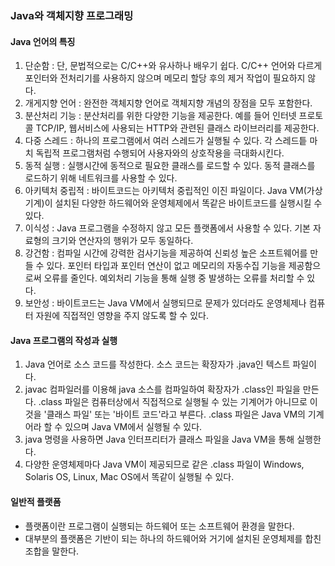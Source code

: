 ### Java와 객체지향 프로그래밍

#### Java 언어의 특징

1. 단순함 : 단, 문법적으로는 C/C++와 유사하나 배우기 쉽다. C/C++ 언어와 다르게 포인터와 전처리기를 사용하지 않으며 메모리 할당 후의 제거 작업이 필요하지 않다.
2. 개게지향 언어 : 완전한 객체지향 언어로 객체지향 개념의 장점을 모두 포함한다.
3. 분산처리 기능 : 분산처리를 위한 다양한 기능을 제공한다. 예를 들어 인터넷 프로토콜 TCP/IP, 웹서비스에 사용되는 HTTP와 관련된 클래스 라이브러리를 제공한다.
4. 다중 스레드 : 하나의 프로그램에서 여러 스레드가 실행될 수 있다. 각 스레드틑 마치 독립적 프로그램처럼 수행되어 사용자와의 상호작용을 극대화시킨다.
5. 동적 실행 : 실행시간에 동적으로 필요한 클래스를 로드할 수 있다. 동적 클래스를 로드하기 위해 네트워크를 사용할 수 있다.
6. 아키텍처 중립적 : 바이트코드는 아키텍처 중립적인 이진 파일이다. Java VM(가상기계)이 설치된 다양한 하드웨어와 운영체제에서 똑같은 바이트코드를 실행시킬 수 있다.
7. 이식성 : Java 프로그램을 수정하지 않고 모든 플랫폼에서 사용할 수 있다. 기본 자료형의 크기와 연산자의 행위가 모두 동일하다.
8. 강건함 : 컴파일 시간에 강력한 검사기능을 제공하여 신뢰성 높은 소프트웨어를 만들 수 있다. 포인터 타입과 포인터 연산이 없고 메모리의 자동수집 기능을 제공함으로써 오류를 줄인다. 예외처리 기능을 통해 실행 중 발생하는 오류를 처리할 수 있다.
9. 보안성 : 바이트코드는 Java VM에서 실행되므로 문제가 있더라도 운영체제나 컴퓨터 자원에 직접적인 영향을 주지 않도록 할 수 있다.

#### Java 프로그램의 작성과 실행

1. Java 언어로 소스 코드를 작성한다. 소스 코드는 확장자가 .java인 텍스트 파일이다.
2. javac 컴파일러를 이용해 java 소스를 컴파일하여 확장자가 .class인 파일을 만든다. .class 파일은 컴퓨터상에서 직접적으로 실행될 수 있는 기계어가 아니므로 이것을 '클래스 파일' 또는 '바이트 코드'라고 부른다. .class 파일은 Java VM의 기계어라 할 수 있으며 Java VM에서 실행될 수 있다.
3. java 명령을 사용하면 Java 인터프리터가 클래스 파일을 Java VM을 통해 실행한다.
4. 다양한 운영체제마다 Java VM이 제공되므로 같은 .class 파일이 Windows, Solaris OS, Linux, Mac OS에서 똑같이 실행될 수 있다.

#### 일반적 플랫폼

- 플랫폼이란 프로그램이 실행되는 하드웨어 또는 소프트웨어 환경을 말한다.
- 대부분의 플랫폼은 기반이 되는 하나의 하드웨어와 거기에 설치된 운영체제를 합친 조합을 말한다.
